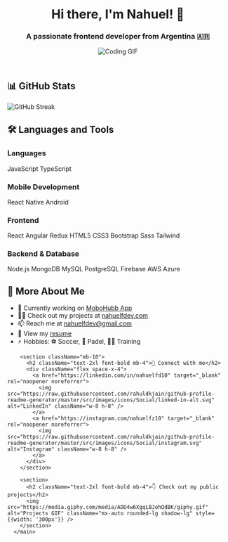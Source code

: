   <header className="text-center py-10 bg-gradient-to-r from-blue-500 to-purple-600 text-white">
        <h1 className="text-4xl font-bold mb-2">Hi there, I'm Nahuel! 👋</h1>
        <h3 className="text-xl">A passionate frontend developer from Argentina 🇦🇷</h3>
        <img src="https://media.giphy.com/media/2IudUHdI075HL02Pkk/giphy.gif" alt="Coding GIF" className="mx-auto mt-4 rounded-lg shadow-lg" style={{width: '300px'}} />
      </header>

   <main className="container mx-auto px-4 py-8">
        <section className="mb-10">
          <h2 className="text-2xl font-bold mb-4">📊 GitHub Stats</h2>
          <img src="https://github-readme-streak-stats.herokuapp.com?user=Nahuelfd10&theme=dark&hide_border=true" alt="GitHub Streak" className="mx-auto" />
        </section>

   <section className="mb-10">
          <h2 className="text-2xl font-bold mb-4">🛠️ Languages and Tools</h2>
          <div className="grid grid-cols-2 md:grid-cols-4 gap-4">
            <Card className="p-4">
              <h3 className="font-semibold mb-2">Languages</h3>
              <div className="flex flex-wrap gap-2">
                <Badge variant="secondary">JavaScript</Badge>
                <Badge variant="secondary">TypeScript</Badge>
              </div>
            </Card>
            <Card className="p-4">
              <h3 className="font-semibold mb-2">Mobile Development</h3>
              <div className="flex flex-wrap gap-2">
                <Badge variant="secondary">React Native</Badge>
                <Badge variant="secondary">Android</Badge>
              </div>
            </Card>
            <Card className="p-4">
              <h3 className="font-semibold mb-2">Frontend</h3>
              <div className="flex flex-wrap gap-2">
                <Badge variant="secondary">React</Badge>
                <Badge variant="secondary">Angular</Badge>
                <Badge variant="secondary">Redux</Badge>
                <Badge variant="secondary">HTML5</Badge>
                <Badge variant="secondary">CSS3</Badge>
                <Badge variant="secondary">Bootstrap</Badge>
                <Badge variant="secondary">Sass</Badge>
                <Badge variant="secondary">Tailwind</Badge>
              </div>
            </Card>
            <Card className="p-4">
              <h3 className="font-semibold mb-2">Backend & Database</h3>
              <div className="flex flex-wrap gap-2">
                <Badge variant="secondary">Node.js</Badge>
                <Badge variant="secondary">MongoDB</Badge>
                <Badge variant="secondary">MySQL</Badge>
                <Badge variant="secondary">PostgreSQL</Badge>
                <Badge variant="secondary">Firebase</Badge>
                <Badge variant="secondary">AWS</Badge>
                <Badge variant="secondary">Azure</Badge>
              </div>
            </Card>
          </div>
        </section>

   <section className="mb-10">
          <h2 className="text-2xl font-bold mb-4">🌟 More About Me</h2>
          <ul className="list-disc list-inside space-y-2">
            <li>📱 Currently working on <a href="https://mobohubb.com/" className="text-blue-500 hover:underline">MoboHubb App</a></li>
            <li>👨‍💻 Check out my projects at <a href="https://nahuelfdev.com/" className="text-blue-500 hover:underline">nahuelfdev.com</a></li>
            <li>📫 Reach me at <a href="mailto:nahuelfdev@gmail.com" className="text-blue-500 hover:underline">nahuelfdev@gmail.com</a></li>
            <li>📄 View my <a href="https://drive.google.com/file/d/15kCP87mRbtWGPNNcII_qVdtM56jlTEDe/view?usp=sharing" className="text-blue-500 hover:underline">resume</a></li>
            <li>⚡ Hobbies: ⚽️ Soccer, 🎾 Padel, 🏋️‍♂️ Training</li>
          </ul>
  </section>

        <section className="mb-10">
          <h2 className="text-2xl font-bold mb-4">🤝 Connect with me</h2>
          <div className="flex space-x-4">
            <a href="https://linkedin.com/in/nahuelfd10" target="_blank" rel="noopener noreferrer">
              <img src="https://raw.githubusercontent.com/rahuldkjain/github-profile-readme-generator/master/src/images/icons/Social/linked-in-alt.svg" alt="LinkedIn" className="w-8 h-8" />
            </a>
            <a href="https://instagram.com/nahuelfz10" target="_blank" rel="noopener noreferrer">
              <img src="https://raw.githubusercontent.com/rahuldkjain/github-profile-readme-generator/master/src/images/icons/Social/instagram.svg" alt="Instagram" className="w-8 h-8" />
            </a>
          </div>
        </section>

        <section>
          <h2 className="text-2xl font-bold mb-4">👇 Check out my public projects</h2>
          <img src="https://media.giphy.com/media/ADD4w6XgqLBJohQdBK/giphy.gif" alt="Projects GIF" className="mx-auto rounded-lg shadow-lg" style={{width: '300px'}} />
        </section>
      </main>

  
